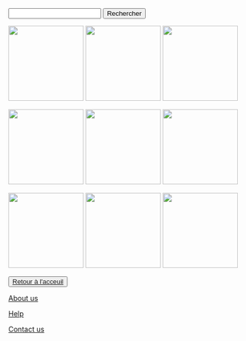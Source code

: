 <html lang="fr">
    <head>
        <meta charset="utf-8">
        <title>GifMignon/About_us</title>
    </head>

  <body>
<form>
<input type="text" id="input" name="input" value="">
<input type="button" id="bouton" value="Rechercher" onclick="controle()">
</form>
<img class="project-pic" src="https://img.cloudygif.com/full/f254e23e6c781897.gif" style="width: 150px;" />
<img class="project-pic" src="https://i.imgur.com/feMxjOm.gif" style="width: 150px;" />
<img class="project-pic" src="https://steamuserimages-a.akamaihd.net/ugc/271724616138907790/0ADCB64947688CCD966377BC795C6A1FCEFB3F96/" style="width: 150px;" />
<p></p>
<img class="project-pic" src="https://media1.tenor.com/images/b1fb43bd9e5b096680d9656f90ad9874/tenor.gif?itemid=14532357" style="width: 150px;" />
<img class="project-pic" src="https://trancentral.tv/wp-content/uploads/2016/05/tumblr_naijtnYkeu1qhccbco1_1280.gif" style="width: 150px;" />
<img class="project-pic" src="https://cdn.dribbble.com/users/1396703/screenshots/3952983/pixel-goust-2.gif" style="width: 150px;" />
<p></p>
<img class="project-pic" src="https://media.giphy.com/media/k81NasbqkKA5HSyJxN/giphy.gif" style="width: 150px;" />
<img class="project-pic" src="https://media.giphy.com/media/3ov9k27tmt0r5z5B16/giphy.gif" style="width: 150px;" />
<img class="project-pic" src="https://media.giphy.com/media/Qs9Ypq2X6ZyZq/giphy.gif" style="width: 150px;" />
<p></p>
    <button><a href="https://nsi-team.github.io/GIF_mignon/">Retour à l'acceuil</a></button>
    <p> </p>
    <a href="https://nsi-team.github.io/About_us/">About us</a>
    <p></p>
    <a href="https://nsi-team.github.io/Help/">Help</a>
    <p></p>
    <a href="https://nsi-team.github.io/Contact_Us/">Contact us</a>
<script src="script.js"></script>
